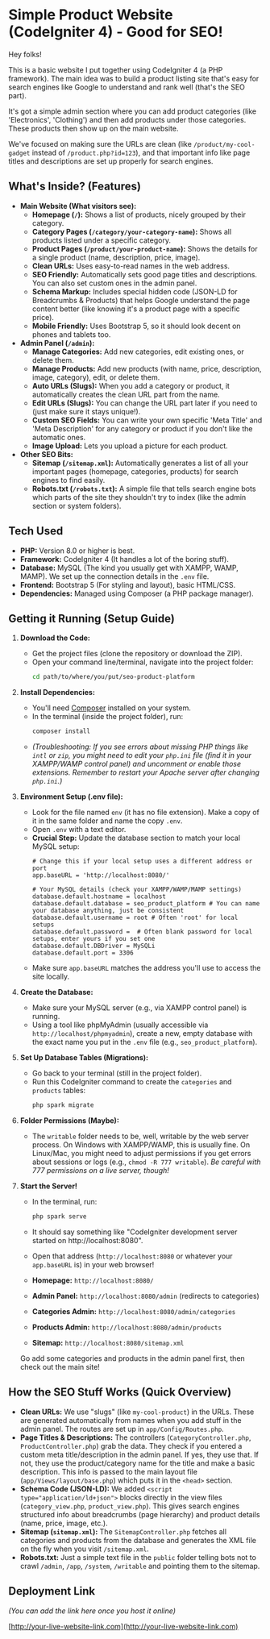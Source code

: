 # Simple Product Website (CodeIgniter 4) - Good for SEO!

Hey folks!

This is a basic website I put together using CodeIgniter 4 (a PHP framework). The main idea was to build a product listing site that's easy for search engines like Google to understand and rank well (that's the SEO part).

It's got a simple admin section where you can add product categories (like 'Electronics', 'Clothing') and then add products under those categories. These products then show up on the main website.

We've focused on making sure the URLs are clean (like `/product/my-cool-gadget` instead of `/product.php?id=123`), and that important info like page titles and descriptions are set up properly for search engines.

## What's Inside? (Features)

*   **Main Website (What visitors see):**
    *   **Homepage (`/`):** Shows a list of products, nicely grouped by their category.
    *   **Category Pages (`/category/your-category-name`):** Shows all products listed under a specific category.
    *   **Product Pages (`/product/your-product-name`):** Shows the details for a single product (name, description, price, image).
    *   **Clean URLs:** Uses easy-to-read names in the web address.
    *   **SEO Friendly:** Automatically sets good page titles and descriptions. You can also set custom ones in the admin panel.
    *   **Schema Markup:** Includes special hidden code (JSON-LD for Breadcrumbs & Products) that helps Google understand the page content better (like knowing it's a product page with a specific price).
    *   **Mobile Friendly:** Uses Bootstrap 5, so it should look decent on phones and tablets too.
*   **Admin Panel (`/admin`):**
    *   **Manage Categories:** Add new categories, edit existing ones, or delete them.
    *   **Manage Products:** Add new products (with name, price, description, image, category), edit, or delete them.
    *   **Auto URLs (Slugs):** When you add a category or product, it automatically creates the clean URL part from the name.
    *   **Edit URLs (Slugs):** You can change the URL part later if you need to (just make sure it stays unique!).
    *   **Custom SEO Fields:** You can write your own specific 'Meta Title' and 'Meta Description' for any category or product if you don't like the automatic ones.
    *   **Image Upload:** Lets you upload a picture for each product.
*   **Other SEO Bits:**
    *   **Sitemap (`/sitemap.xml`):** Automatically generates a list of all your important pages (homepage, categories, products) for search engines to find easily.
    *   **Robots.txt (`/robots.txt`):** A simple file that tells search engine bots which parts of the site they shouldn't try to index (like the admin section or system folders).

## Tech Used

*   **PHP:** Version 8.0 or higher is best.
*   **Framework:** CodeIgniter 4 (It handles a lot of the boring stuff).
*   **Database:** MySQL (The kind you usually get with XAMPP, WAMP, MAMP). We set up the connection details in the `.env` file.
*   **Frontend:** Bootstrap 5 (For styling and layout), basic HTML/CSS.
*   **Dependencies:** Managed using Composer (a PHP package manager).

## Getting it Running (Setup Guide)

1.  **Download the Code:**
    *   Get the project files (clone the repository or download the ZIP).
    *   Open your command line/terminal, navigate into the project folder:
        ```bash
        cd path/to/where/you/put/seo-product-platform 
        ```

2.  **Install Dependencies:**
    *   You'll need [Composer](https://getcomposer.org/) installed on your system.
    *   In the terminal (inside the project folder), run:
        ```bash
        composer install
        ```
    *   *(Troubleshooting: If you see errors about missing PHP things like `intl` or `zip`, you might need to edit your `php.ini` file (find it in your XAMPP/WAMP control panel) and uncomment or enable those extensions. Remember to restart your Apache server after changing `php.ini`.)*

3.  **Environment Setup (.env file):**
    *   Look for the file named `env` (it has no file extension). Make a copy of it in the same folder and name the copy `.env`.
    *   Open `.env` with a text editor.
    *   **Crucial Step:** Update the database section to match your local MySQL setup:
        ```dotenv
        # Change this if your local setup uses a different address or port
        app.baseURL = 'http://localhost:8080/' 

        # Your MySQL details (check your XAMPP/WAMP/MAMP settings)
        database.default.hostname = localhost
        database.default.database = seo_product_platform # You can name your database anything, just be consistent
        database.default.username = root # Often 'root' for local setups
        database.default.password =  # Often blank password for local setups, enter yours if you set one
        database.default.DBDriver = MySQLi
        database.default.port = 3306 
        ```
    *   Make sure `app.baseURL` matches the address you'll use to access the site locally.

4.  **Create the Database:**
    *   Make sure your MySQL server (e.g., via XAMPP control panel) is running.
    *   Using a tool like phpMyAdmin (usually accessible via `http://localhost/phpmyadmin`), create a new, empty database with the exact name you put in the `.env` file (e.g., `seo_product_platform`).

5.  **Set Up Database Tables (Migrations):**
    *   Go back to your terminal (still in the project folder).
    *   Run this CodeIgniter command to create the `categories` and `products` tables:
        ```bash
        php spark migrate
        ```

6.  **Folder Permissions (Maybe):**
    *   The `writable` folder needs to be, well, writable by the web server process. On Windows with XAMPP/WAMP, this is usually fine. On Linux/Mac, you might need to adjust permissions if you get errors about sessions or logs (e.g., `chmod -R 777 writable`). *Be careful with 777 permissions on a live server, though!*

7.  **Start the Server!**
    *   In the terminal, run:
        ```bash
        php spark serve
        ```
    *   It should say something like "CodeIgniter development server started on http://localhost:8080".
    *   Open that address (`http://localhost:8080` or whatever your `app.baseURL` is) in your web browser!

    *   **Homepage:** `http://localhost:8080/`
    *   **Admin Panel:** `http://localhost:8080/admin` (redirects to categories)
    *   **Categories Admin:** `http://localhost:8080/admin/categories`
    *   **Products Admin:** `http://localhost:8080/admin/products`
    *   **Sitemap:** `http://localhost:8080/sitemap.xml`

    Go add some categories and products in the admin panel first, then check out the main site!

## How the SEO Stuff Works (Quick Overview)

*   **Clean URLs:** We use "slugs" (like `my-cool-product`) in the URLs. These are generated automatically from names when you add stuff in the admin panel. The routes are set up in `app/Config/Routes.php`.
*   **Page Titles & Descriptions:** The controllers (`CategoryController.php`, `ProductController.php`) grab the data. They check if you entered a custom meta title/description in the admin panel. If yes, they use that. If not, they use the product/category name for the title and make a basic description. This info is passed to the main layout file (`app/Views/layout/base.php`) which puts it in the `<head>` section.
*   **Schema Code (JSON-LD):** We added `<script type="application/ld+json">` blocks directly in the view files (`category_view.php`, `product_view.php`). This gives search engines structured info about breadcrumbs (page hierarchy) and product details (name, price, image, etc.).
*   **Sitemap (`sitemap.xml`):** The `SitemapController.php` fetches all categories and products from the database and generates the XML file on the fly when you visit `/sitemap.xml`.
*   **Robots.txt:** Just a simple text file in the `public` folder telling bots not to crawl `/admin`, `/app`, `/system`, `/writable` and pointing them to the sitemap.

## Deployment Link

*(You can add the link here once you host it online)*

[http://your-live-website-link.com](http://your-live-website-link.com)
